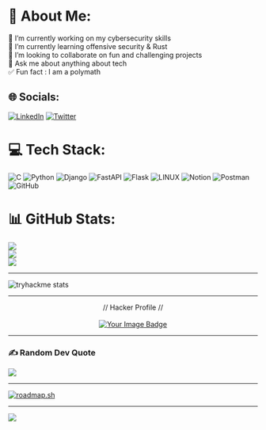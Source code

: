 # 💫 About Me:

🔭 I’m currently working on my cybersecurity skills<br>🌱 I’m currently learning offensive security & Rust<br>👯 I’m looking to collaborate on fun and challenging projects<br>💬 Ask me about anything about tech<br>✅ Fun fact : I am a polymath

## 🌐 Socials:

[![LinkedIn](https://img.shields.io/badge/LinkedIn-%230077B5.svg?logo=linkedin&logoColor=white)](https://linkedin.com/in/precious-eyoh) [![Twitter](https://img.shields.io/badge/Twitter-%231DA1F2.svg?logo=Twitter&logoColor=white)](https://twitter.com/precious_eyoh)

# 💻 Tech Stack:

![C](https://img.shields.io/badge/c-%2300599C.svg?style=plastic&logo=c&logoColor=white) ![Python](https://img.shields.io/badge/python-3670A0?style=plastic&logo=python&logoColor=ffdd54) ![Django](https://img.shields.io/badge/django-%23092E20.svg?style=plastic&logo=django&logoColor=white) ![FastAPI](https://img.shields.io/badge/FastAPI-005571?style=plastic&logo=fastapi) ![Flask](https://img.shields.io/badge/flask-%23000.svg?style=plastic&logo=flask&logoColor=white) ![LINUX](https://img.shields.io/badge/Linux-FCC624?style=plastic&logo=linux&logoColor=black) ![Notion](https://img.shields.io/badge/Notion-%23000000.svg?style=plastic&logo=notion&logoColor=white) ![Postman](https://img.shields.io/badge/Postman-FF6C37?style=plastic&logo=postman&logoColor=white) ![GitHub](https://img.shields.io/badge/GitHub-%23121011.svg?style=plastic&logo=github&logoColor=white)

# 📊 GitHub Stats:

![](https://github-readme-stats.vercel.app/api?username=Cyber-Freak999&theme=radical&hide_border=true&include_all_commits=true&count_private=false)<br/>
![](https://github-readme-streak-stats.herokuapp.com/?user=Cyber-Freak999&theme=radical&hide_border=true)<br/>
![](https://github-readme-stats.vercel.app/api/top-langs/?username=Cyber-Freak999&theme=radical&hide_border=true&include_all_commits=true&count_private=false&layout=compact)

---

![tryhackme stats](https://raw.githubusercontent.com/Cyber-Freak999/Cyber-Freak999/master/assets/thm_propic.png)

---
<div align="center">
  // Hacker Profile // <br/> <br/>
  <a href="https://tryhackme.com/p/CyberFreak999"> 
    <img src="https://tryhackme-badges.s3.amazonaws.com/CyberFreak999.png" alt="Your Image Badge" />
  </a>
</div>

---

### ✍️ Random Dev Quote

![](https://quotes-github-readme.vercel.app/api?type=horizontal&theme=radical)

---

[![roadmap.sh](https://roadmap.sh/card/tall/66e7495af34c8868ec766848?variant=dark)](https://roadmap.sh)

---

[![](https://visitcount.itsvg.in/api?id=Cyber-Freak999&icon=0&color=0)](https://visitcount.itsvg.in)

<!-- Proudly created with GPRM ( https://gprm.itsvg.in ) -->
